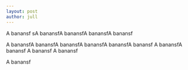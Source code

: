 ```yaml
---
layout: post
author: jull
---
```

A banansf
sA banansfA banansfA banansfA banansf

A banansfA banansfA banansfA banansfA banansfA banansf
A banansfA banansf
A banansf
A banansf

A banansf